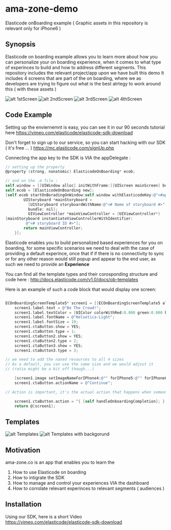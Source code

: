# ama-zone-demo
Elasticode onBoarding example
( Graphic assets in this repository is relevant only for iPhone6 )


## Synopsis

Elasticode on boarding example allows you to learn more about how you can personalize your on boarding experience, when it comes to what type of experinces to build and how to address different segments.
This repository includes the relevant project/app upon we have built this demo
It includes 4 screens that are part of the on boarding, where we as developers are trying to figure out what is the best atrtegy to work around this ( with these assets ) 

![alt 1stScreen](http://elasticode-demo.s3.amazonaws.com/amazone.co/1s.jpg)
![alt 2ndScreen](http://elasticode-demo.s3.amazonaws.com/amazone.co/2s.jpg)
![alt 3rdScreen](http://elasticode-demo.s3.amazonaws.com/amazone.co/3s.jpg)
![alt 4thScreen](http://elasticode-demo.s3.amazonaws.com/amazone.co/4s.jpg)


## Code Example
Setting up the enviernemnt is easy, you can see it in our 90 seconds tutorial here 
https://vimeo.com/elasticode/elasticode-sdk-download

Don't forget to sign up to our service, so you can start hacking with our SDK ( it's free ... ) 
https://mc.elasticode.com/signUp.php

Connecting the app key to the SDK is VIA the appDelegate : 
```objective-c
// setting up the property 
@property (strong, nonatomic) ElasticodeOnBoarding* ecob;

// and on the .m file :
self.window = [[UIWindow alloc] initWithFrame:[[UIScreen mainScreen] bounds]];
self.ecob = [ElasticodeOnBoarding new];
[self.ecob startOnBoradingOnWindow:self.window withElasticodeKey:@"<#app key#>" viewControllerGetterBlock:^UIViewController *{
        UIStoryboard *mainStoryboard = 
          [UIStoryboard storyboardWithName:@"<# Name of storyboard #>"
          bundle: nil];
          UIViewController *mainViewController = (UIViewController*)                
[mainStoryboard instantiateViewControllerWithIdentifier: 
         @"<# storyboard ID #>"];
        return mainViewController;
    }]; 
```

Elasticode enables you to build personalized based experiences for you on boarding, for some specific scenarios we need to deal with the case of providing a default experince, once that if if there is no connectivity to sync or for any other reason would still popup and appear to the end user, as such we need to provide an **Experience**

You can find all the template types and their corosponding structure and code here :
http://docs.elasticode.com/v1.0/docs/ob-templates

Here is an example of such a code block that would display one screen:

```objective-c

ECOnBoardingScreenTemplate5* screen1 = [[ECOnBoardingScreenTemplate5 alloc]init];
    screen1.label.text = @"Be The Crowd!";
    screen1.label.textColor = [UIColor colorWithRed:0.000 green:0.000 blue:0.000 alpha:1];
    screen1.label.fontName = @"Helvetica-Light";
    screen1.label.fontSize = 19;
    screen1.ctaButton.show = YES;
    screen1.ctaButton.type = 1;
    screen1.ctaButton2.show = YES;
    screen1.ctaButton2.type = 2;
    screen1.ctaButton3.show = YES;
    screen1.ctaButton3.type = 3;

// we need to add the naned resources to all 4 sizes 
// As a default, you can use the same size and we would adjsut it
// (ratio might be a bit off though...)

    [screen1.image setImageNameForIPhone4:@"" forIPhone5:@"" forIPhone6:@"" forIPhone6Plus:@""];
    screen1.ctaButton.actionName = @"Continue";

// Action is important, it's the actual action that happens when someone clicks on the call-to-action button

    screen1.ctaButton.action = ^{ [self handleOnboardingCompletion]; };
    return @[screen1];

```

## Templates
![alt Templates](http://elasticode-demo.s3.amazonaws.com/amazone.co/templates1.png)
![alt Templates with backgorund](http://elasticode-demo.s3.amazonaws.com/amazone.co/templates2.png)

## Motivation

ama-zone.co is an app that enables you to learn the 
1. How to use Elasticode on boarding 
2. How to intigrate the SDK 
3. How to manage and control your experiences VIA the dashboard 
4. How to corrolate relevant experinces to relevant segments ( audiences ) 

## Installation

Using our SDK,  here is a short Video 
https://vimeo.com/elasticode/elasticode-sdk-download


